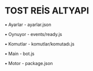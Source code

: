 # TOST REİS ALTYAPI

• Ayarlar - ayarlar.json

• Oynuyor - events/ready.js

• Komutlar - komutlar/komutadı.js

• Main - bot.js

• Motor - package.json

